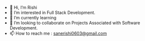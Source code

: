 - 👋 Hi, I’m Rishi
- 👀 I’m interested in Full Stack Development.
- 🌱 I’m currently learning 
- 💞️ I’m looking to collaborate on Projects Associated with Software Development.
- 📫 How to reach me : sanerishi0603@gmail.com

<!---
Rishi6534/Rishi6534 is a ✨ special ✨ repository because its `README.md` (this file) appears on your GitHub profile.
You can click the Preview link to take a look at your changes.
--->
